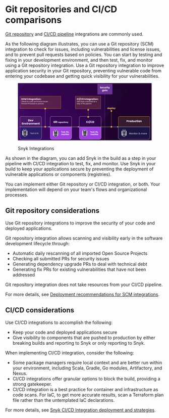 # Git repositories and CI/CD comparisons

[Git repository](scm-integrations/organization-level-integrations/) and [CI/CD pipeline](snyk-ci-cd-integrations/) integrations are commonly used.&#x20;

As the following diagram illustrates, you can use a Git repository (SCM) integration to check for issues, including vulnerabilities and license issues, and to prevent pull requests based on policies. You can start by testing and fixing in your development environment, and then test, fix, and monitor using a Git repository integration. Use a Git repository integration to improve application security in your Git repository, preventing vulnerable code from entering your codebase and getting quick visibility for your vulnerabilities.

<figure><img src="../.gitbook/assets/scm-ci-cid.png" alt="Snyk integrations"><figcaption><p>Snyk Integrations</p></figcaption></figure>

As shown in the diagram, you can add Snyk in the build as a step in your pipeline with CI/CD integration to test, fix, and monitor. Use Snyk in your build to keep your applications secure by preventing the deployment of vulnerable applications or components (registries).

You can implement either Git repository or CI/CD integration, or both. Your implementation will depend on your team's flows and organizational processes.

## Git repository considerations

Use Git repository integrations to improve the security of your code and deployed applications.

Git repository integration allows scanning and visibility early in the software development lifecycle through:

* Automatic daily rescanning of all imported Open Source Projects
* Checking all submitted PRs for security issues
* Generating dependency upgrade PRs to deal with technical debt
* Generating fix PRs for existing vulnerabilities that have not been addressed

Git repository integration does not take resources from your CI/CD pipeline.

For more details, see [Deployment recommendations for SCM integrations](scm-integrations/deployment-recommendations.md).

## CI/CD considerations

Use CI/CD integrations to accomplish the following:

* Keep your code and deployed applications secure
* Give visibility to components that are pushed to production by either breaking builds and reporting to Snyk or only reporting to Snyk.

When implementing CI/CD integration, consider the following:

* Some package managers require local context and are better run within your environment, including Scala, Gradle, Go modules, Artifactory, and Nexus.
* CI/CD integrations offer granular options to block the build, providing a strong gatekeeper.
* CI/CD integration is a best practice for container and infrastructure as code scans. For IaC, to get more accurate results, scan a Terraform plan file rather than the untemplated IaC declarations.

For more details, see [Snyk CI/CD Integration deployment and strategies](snyk-ci-cd-integrations/snyk-ci-cd-integration-deployment-and-strategies/).
